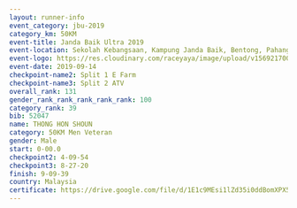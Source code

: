 ```yaml
---
layout: runner-info 
event_category: jbu-2019 
category_km: 50KM 
event-title: Janda Baik Ultra 2019 
event-location: Sekolah Kebangsaan, Kampung Janda Baik, Bentong, Pahang, Malaysia 
event-logo: https://res.cloudinary.com/raceyaya/image/upload/v1569217009/logo/janda-baik_vch1pc.jpg 
event-date: 2019-09-14 
checkpoint-name2: Split 1 E Farm 
checkpoint-name3: Split 2 ATV 
overall_rank: 131
gender_rank_rank_rank_rank_rank: 100
category_rank: 39
bib: 52047
name: THONG HON SHOUN
category: 50KM Men Veteran
gender: Male
start: 0-00.0
checkpoint2: 4-09-54
checkpoint3: 8-27-20
finish: 9-09-39
country: Malaysia
certificate: https://drive.google.com/file/d/1E1c9MEsi1lZd35i0ddBomXPX5Wuoz3kb/view?usp=sharing
---
```

